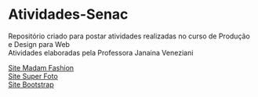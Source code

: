 # Atividades-Senac
Repositório criado para postar atividades realizadas no curso de Produção e Design para Web\
Atividades elaboradas pela Professora Janaina Veneziani

[Site Madam Fashion](https://brunojoseln.github.io/Atividades-Senac/Site%20Madam%20Fashion/index.html)\
[Site Super Foto](https://brunojoseln.github.io/Site-super-foto/)\
[Site Bootstrap](https://brunojoseln.github.io/Atividades-Senac/Site%20Bootstrap/index.html)
